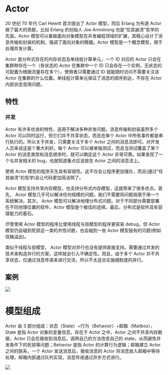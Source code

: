 # Actor

20 世纪 70 年代 Carl Hewitt 首次提出了 Actor 模型，而后 Erlang 为布道 Actor 做了最大的贡献，比如 Erlang 的创始人 Joe Armstrong 也是“任其崩溃”哲学的先驱。Actor 模型可以看做面向对象模型在并发编程领域的扩展，其精心设计了消息传输和封装的机制，强调了面向对象的精髓。Actor 模型是一个概念模型，用于处理并发计算。

Actor 是分布式存在的内存状态及单线程计算单元，一个 ID 对应的 Actor 只会在集群种存在一个（有状态的 Actor 在集群中一个 ID 只会存在一个实例，无状态的可配置为根据流量存在多个），使用者只需要通过 ID 就能随时访问不需要关注该 Actor 在集群的什么位置。单线程计算单元保证了消息的顺序到达，不存在 Actor 内部状态竞用问题。

## 特性

### 并发

Actor 有许多优良的特性，适用于解决多种并发问题。消息传输和封装虽然多个 Actor 可以同时运行，但它们并不共享状态，而且在单个 Actor 中所有事件都是串行执行的。所以关于并发，只需要关注于多个 Actor 之间的消息流即可。对开发人员来说这是个重大利好。每个 Actor 可以被单独测试，而且当测试覆盖了某个 Actor 的消息类型和消息顺序时，就可以确定这个 Actor 非常可靠。如果发现了一个与并发相关的 bug，也就知道重点应该放在 Actor 之间的消息流上。

使用 Actor 模型的程序天生具有容错性。这不仅会让程序更加强壮，而且(通过“任其崩溃”的哲学)会让代码更加简洁明了。

Actor 模型支持共享内存模型，也支持分布式内存模型，这就带来了很多优点。首先， Actor 模型几乎可以解决任何规模的问题。我们不需要将问题局限于用一个系统解决。其次， Actor 模型可以解决地理分布式问题。对于不同部分需要部署在不同地理位置的软件，Actor 模型是个极佳的选择。最后，分布式是软件具有容错能力的基石。

尽管使用 Actor 模型的程序比使用线程与锁模型的程序更容易 debug，但 Actor 模型仍会碰到死锁这一类的共性问题，也会碰到一些 Actor 模型独有的问题(例如信箱溢出)。

类似于线程与锁模型， Actor 模型对并行也没有提供直接支持。需要通过并发的技术来构造并行的方案，这样就会引入不确定性。而且，由于多个 Actor 并不共享状态，仅通过消息传递来进行交流，所以不太适合实施细粒度的并行。

## 案例

![](https://i.postimg.cc/9MgfnSTJ/image.png)

# 模型组成

Actor 由 3 部分组成：状态（State）+行为（Behavior）+邮箱（Mailbox），State 是指 Actor 对象的变量信息，存在于 Actor 之中，Actor 之间不共享内存数据，Actor 只会在接收到消息后，调用自己的方法改变自己的 state，从而避免并发条件下的死锁等问题；Behavior 是指 Actor 的计算行为逻辑；邮箱建立 Actor 之间的联系，一个 Actor 发送消息后，接收消息的 Actor 将消息放入邮箱中等待处理，邮箱内部通过队列实现，消息传递通过异步方式进行。

![](https://tva1.sinaimg.cn/large/007DFXDhgy1g44cph1xu1j30hc0bwq3c.jpg)
